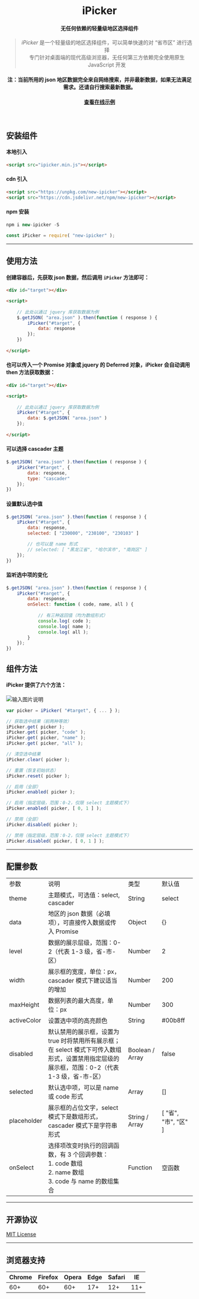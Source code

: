 <br>
<h1 align="center">iPicker</h1>

<h4 align="center">无任何依赖的轻量级地区选择组件</h4>

<blockquote align="center">
  <em>iPicker</em> 是一个轻量级的地区选择组件，可以简单快速的对 “省市区” 进行选择<br>
专门针对桌面端的现代高级浏览器，无任何第三方依赖完全使用原生 JavaScript 开发
</blockquote>

<h4 align="center">注：当前所用的 json 地区数据完全来自网络搜索，并非最新数据，如果无法满足需求。还请自行搜索最新数据。</h4>

<h4 align="center">
  <a href="http://dreamer365.gitee.io/ipicker/" target="_blank">查看在线示例</a>
</h4>
<br>

## 安装组件
#### 本地引入

```html
<script src="ipicker.min.js"></script>
```

#### cdn 引入

```html
<script src="https://unpkg.com/new-ipicker"></script>
<script src="https://cdn.jsdelivr.net/npm/new-ipicker"></script>
```

#### npm 安装

```javascript
npm i new-ipicker -S
```
```javascript
const iPicker = require( "new-ipicker" );
```
<hr/>

## 使用方法
#### 创建容器后，先获取 json 数据，然后调用 `iPicker` 方法即可：

```html
<div id="target"></div>

<script>
    
    // 此处以通过 jquery 库获取数据为例
    $.getJSON( "area.json" ).then(function ( response ) {
        iPicker("#target", {
            data: response
        });
    })
    
</script>
```
#### 也可以传入一个 Promise 对象或 jquery 的 Deferred 对象，iPicker 会自动调用 then 方法获取数据：

```html
<div id="target"></div>

<script>
    
    // 此处以通过 jquery 库获取数据为例
    iPicker("#target", {
        data: $.getJSON( "area.json" )
    });
    
</script>
```
#### 可以选择 cascader 主题
```javascript
$.getJSON( "area.json" ).then(function ( response ) {
    iPicker("#target", {
        data: response,
        type: "cascader"
    });
})
```
#### 设置默认选中值
```javascript
$.getJSON( "area.json" ).then(function ( response ) {
    iPicker("#target", {
        data: response,
        selected: [ "230000", "230100", "230103" ]

        // 也可以是 name 形式
        // selected: [ "黑龙江省", "哈尔滨市", "南岗区" ]
    });
})
```
#### 监听选中项的变化
```javascript
$.getJSON( "area.json" ).then(function ( response ) {
    iPicker("#target", {
        data: response,
        onSelect: function ( code, name, all ) {
            
            // 有三种返回值（均为数组形式）
            console.log( code );
            console.log( name );
            console.log( all );
        }
    });
})
```
## 组件方法
#### iPicker 提供了六个方法：
![输入图片说明](https://images.gitee.com/uploads/images/2020/0306/123227_4782b14c_5535128.png)

```javascript
var picker = iPicker( "#target", { ... } );

// 获取选中结果（前两种等效）
iPicker.get( picker );
iPicker.get( picker, "code" );
iPicker.get( picker, "name" );
iPicker.get( picker, "all" );

// 清空选中结果
iPicker.clear( picker );

// 重置（恢复初始状态）
iPicker.reset( picker );

// 启用（全部）
iPicker.enabled( picker );

// 启用（指定层级，范围：0-2，仅限 select 主题模式下）
iPicker.enabled( picker, [ 0, 1 ] );

// 禁用（全部）
iPicker.disabled( picker );

// 禁用（指定层级，范围：0-2，仅限 select 主题模式下）
iPicker.disabled( picker, [ 0, 1 ] );
```

<hr/>

## 配置参数
<table>
    <tr>
        <td>参数</td>
        <td>说明</td>
        <td>类型</td>
        <td>默认值</td>
    </tr>
    <tr>
        <td>theme</td>
        <td>主题模式，可选值：select, cascader</td>
        <td>String</td>
        <td>select</td>
    </tr>
    <tr>
        <td>data</td>
        <td>地区的 json 数据（必填项），可直接传入数据或传入 Promise</td>
        <td>Object</td>
        <td>{}</td>
    </tr>
    <tr>
        <td>level</td>
        <td>数据的展示层级，范围：0-2（代表 1-3 级，省-市-区）</td>
        <td>Number</td>
        <td>2</td>
    </tr>
    <tr>
        <td>width</td>
        <td>展示框的宽度，单位：px，cascader 模式下建议适当的增加</td>
        <td>Number</td>
        <td>200</td>
    </tr>
    <tr>
        <td>maxHeight</td>
        <td>数据列表的最大高度，单位：px</td>
        <td>Number</td>
        <td>300</td>
    </tr>
    <tr>
        <td>activeColor</td>
        <td>设置选中项的高亮颜色</td>
        <td>String</td>
        <td>#00b8ff</td>
    </tr>
    <tr>
        <td>disabled</td>
        <td>默认禁用的展示框，设置为 true 时将禁用所有展示框；<br>在 select 模式下可传入数组形式，设置禁用指定层级的展示框，范围：0-2（代表 1-3 级，省-市-区）</td>
        <td>Boolean / Array</td>
        <td>false</td>
    </tr>
    <tr>
        <td>selected</td>
        <td>默认选中项，可以是 name 或 code 形式</td>
        <td>Array</td>
        <td>[]</td>
    </tr>
    <tr>
        <td>placeholder</td>
        <td>展示框的占位文字，select 模式下是数组形式，cascader 模式下是字符串形式</td>
        <td>String / Array</td>
        <td>[ "省", "市", "区" ]</td>
    </tr>
    <tr>
        <td>onSelect</td>
        <td>选择项改变时执行的回调函数，有 3 个回调参数：<br>1. code 数组<br>2. name 数组<br>3. code 与 name 的数组集合</td>
        <td>Function</td>
        <td>空函数</td>
    </tr>
</table>

<hr/>

## 开源协议
<p><a href="https://github.com/Dreamer365/iPicker/blob/master/LICENSE">MIT License</a></p>

<hr/>

## 浏览器支持

| Chrome | Firefox | Opera | Edge | Safari | IE  |
| ---    | ---     | ---   | ---  | ---    | --- |
| 60+    | 60+     | 60+   | 17+  | 12+    | 11+ |

